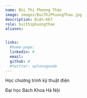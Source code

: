 ```yaml
---
name: Bùi Thị Phương Thảo
image: images/BuiThiPhuongThao.jpg
description: Điện-K67
role: buithiphuongthao
aliases:


links:
  #home-page: 
  linkedin: #
  email: 
  github: #
  #twitter: uptonogoode
---
```


Học chương trình kỹ thuật điện

Đại học Bách Khoa Hà Nội
